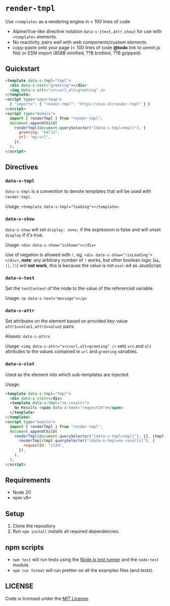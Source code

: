 # `render-tmpl`

Use `<template>` as a rendering engine in < 100 lines of code

- Alpine/Vue-like directive notation `data-s-{text,attr,show}` for use with `<template>` elements.
- No reactivity, pairs well with web components/custom elements.
- copy-paste onto your page (< 100 lines of code **@todo** link to unmin.js file) or ESM import (858B minified, ??B brotlied, ??B gzipped).

## Quickstart

```html
<template data-s-tmpl="tmpl">
  <div data-s-text="greeting"></div>
  <img data-s-attr="src=url,alt=greeting" />
</template>
<script type="importmap">
  { "imports": { "render-tmpl": "https://esm.sh/render-tmpl" } }
</script>
<script type="module">
  import { renderTmpl } from "render-tmpl";
  document.appendChild(
    renderTmpl(document.querySelector("[data-s-tmpl=tmpl]"), {
      greeting: "hello",
      url: "my-url",
    }),
  );
</script>
```

## Directives

### `data-s-tmpl`

`data-s-tmpl` is a convention to denote templates that will be used with `render-tmpl`.

Usage: `<template data-s-tmpl="loading"></template>`.

### `data-s-show`

`data-s-show` will set `display: none;` if the expression is false and will unset `display` if it's true.

Usage: `<div data-s-show="isShown"></div>`

Use of negation is allowed with `!`, eg. `<div data-s-show="!isLoading"></div>`, **note**: any arbitrary number of `!` works, but other boolean logic (`&&`, `||`, `()`) will **not work**, this is because the value is not `eval`-ed as JavaScript.

### `data-s-text`

Set the `textContent` of the node to the value of the referenced variable.

Usage: `<p data-s-text="message"></p>`

### `data-s-attr`

Set attributes on the element based on provided key-value `attr1=value1,attr2=value2` pairs.

Aliases: `data-s-attrs`

Usage: `<img data-s-attr="src=url,alt=greeting" />` sets `src` and `alt` attributes to the values contained in `url` and `greeting` variables.

### `data-s-slot`

Used as the element into which sub-templates are injected.

Usage:

```html
<template data-s-tmpl="tmpl">
  <div data-s-slot></div>
  <template data-s-tmpl="no-results">
    No Results <span data-s-text="requestId"></span>
  </template>
</template>
<script type="module">
  import { renderTmpl } from "render-tmpl";
  document.appendChild(
    renderTmpl(document.querySelector("[data-s-tmpl=tmpl]"), {}, (tmpl) =>
      renderTmpl(tmpl.querySelector("[data-s-tmpl=no-results]"), {
        requestId: "1234",
      }),
    ),
  );
</script>
```

<!-- @todo
- `$ctx.query` vs `$state.query` vs `$s.query` vs `$query`?
- should there be a directive registration system? (would allow for increased modularity)?
-->

## Requirements

- Node 20
- npm v8+

## Setup

1. Clone the repository
2. Run `npm install` installs all required dependencies.

## npm scripts

- `npm test` will run tests using the [Node.js test runner](https://nodejs.org/api/test.html#running-tests-from-the-command-line) and the `node:test` module.
- `npm run format` will run prettier on all the examples files (and tests).

## LICENSE

Code is licensed under the [MIT License](./LICENSE).
